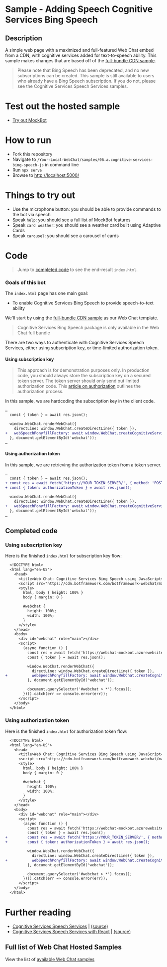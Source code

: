 # Sample - Adding Speech Cognitive Services Bing Speech

## Description

A simple web page with a maximized and full-featured Web Chat embed from a CDN, with cognitive services added for text-to-speech ability. This sample makes changes that are based off of the [full-bundle CDN sample](../01.a.getting-started-full-bundle/README.md).

> Please note that Bing Speech has been deprecated, and no new subscriptions can be created. This sample is still available to users who already have a Bing Speech subscription. If you do not, please see the Cognitive Services Speech Services samples.

# Test out the hosted sample

- [Try out MockBot](https://microsoft.github.io/BotFramework-WebChat/06.a.cognitive-services-bing-speech-js)

# How to run
- Fork this repository
- Navigate to `/Your-Local-WebChat/samples/06.a.cognitive-services-bing-speech-js` in command line
- Run `npx serve`
- Browse to [http://localhost:5000/](http://localhost:5000/)

# Things to try out

- Use the microphone button: you should be able to provide commands to the bot via speech
- Speak `help`: you should see a full list of MockBot features
- Speak `card weather`: you should see a weather card built using Adaptive Cards
- Speak `carousel`: you should see a carousel of cards

# Code

> Jump to [completed code](#completed-code) to see the end-result `index.html`.

### Goals of this bot

The `index.html` page has one main goal:

- To enable Cognitive Services Bing Speech to provide speech-to-text ability

We'll start by using the [full-bundle CDN sample](../01.a.getting-started-full-bundle/README.md) as our Web Chat template.

> Cognitive Services Bing Speech package is only available in the Web Chat full bundle

There are two ways to authenticate with Cognitive Services Speech Services, either using subscription key, or time-limited authorization token.

#### Using subscription key

> This approach is for demonstration purposes only. In production code, you should always store the subscription key on a secured token server. The token server should only send out limited authorization code. This [article on authorization](https://docs.microsoft.com/en-us/azure/cognitive-services/speech/api-reference-rest/websocketprotocol#authorization) outlines the authorization process.

In this sample, we are hardcoding the subscription key in the client code.

```diff
…
  const { token } = await res.json();

  window.WebChat.renderWebChat({
    directLine: window.WebChat.createDirectLine({ token }),
+   webSpeechPonyfillFactory: await window.WebChat.createCognitiveServicesBingSpeechPonyfillFactory({ subscriptionKey: 'YOUR_SUBSCRIPTION_KEY' })
  }, document.getElementById('webchat'));
…
```

#### Using authorization token

In this sample, we are retrieving the authorization token from a token server.

```diff
…
  const { token } = await res.json();
+ const res = await fetch('https://YOUR_TOKEN_SERVER/', { method: 'POST' });
+ const { token: authorizationToken } = await res.json();

  window.WebChat.renderWebChat({
    directLine: window.WebChat.createDirectLine({ token }),
+   webSpeechPonyfillFactory: await window.WebChat.createCognitiveServicesBingSpeechPonyfillFactory({ authorizationToken })
  }, document.getElementById('webchat'));
…
```

## Completed code

### Using subscription key

Here is the finished `index.html` for subscription key flow:

```diff
  <!DOCTYPE html>
  <html lang="en-US">
    <head>
      <title>Web Chat: Cognitive Services Bing Speech using JavaScript</title>
      <script src="https://cdn.botframework.com/botframework-webchat/master/webchat.js"></script>
      <style>
        html, body { height: 100% }
        body { margin: 0 }

        #webchat {
          height: 100%;
          width: 100%;
        }
      </style>
    </head>
    <body>
      <div id="webchat" role="main"></div>
      <script>
        (async function () {
          const res = await fetch('https://webchat-mockbot.azurewebsites.net/directline/token', { method: 'POST' });
          const { token } = await res.json();

          window.WebChat.renderWebChat({
            directLine: window.WebChat.createDirectLine({ token }),
+           webSpeechPonyfillFactory: await window.WebChat.createCognitiveServicesBingSpeechPonyfillFactory({ subscriptionKey: 'YOUR_SUBSCRIPTION_KEY' })
          }, document.getElementById('webchat'));

          document.querySelector('#webchat > *').focus();
        })().catch(err => console.error(err));
      </script>
    </body>
  </html>
```

### Using authorization token

Here is the finished `index.html` for authorization token flow:

```diff
  <!DOCTYPE html>
  <html lang="en-US">
    <head>
      <title>Web Chat: Cognitive Services Bing Speech using JavaScript</title>
      <script src="https://cdn.botframework.com/botframework-webchat/master/webchat.js"></script>
      <style>
        html, body { height: 100% }
        body { margin: 0 }

        #webchat {
          height: 100%;
          width: 100%;
        }
      </style>
    </head>
    <body>
      <div id="webchat" role="main"></div>
      <script>
        (async function () {
          const res = await fetch('https://webchat-mockbot.azurewebsites.net/directline/token', { method: 'POST' });
          const { token } = await res.json();
+         const res = await fetch('https://YOUR_TOKEN_SERVER/', { method: 'POST' });
+         const { token: authorizationToken } = await res.json();

          window.WebChat.renderWebChat({
            directLine: window.WebChat.createDirectLine({ token }),
+           webSpeechPonyfillFactory: await window.WebChat.createCognitiveServicesBingSpeechPonyfillFactory({ authorizationToken })
          }, document.getElementById('webchat'));

          document.querySelector('#webchat > *').focus();
        })().catch(err => console.error(err));
      </script>
    </body>
  </html>
```

# Further reading
- [Cognitive Services Speech Services](https://microsoft.github.io/BotFramework-WebChat/06.c.cognitive-services-bing-speech-js) | [(source)](https://github.com/Microsoft/BotFramework-WebChat/tree/master/samples/06.d.cognitive-services-bing-speech-js)
- [Cognitive Services Speech Services with React](https://microsoft.github.io/BotFramework-WebChat/06.c.cognitive-services-bing-speech-react) | [(source)](https://github.com/Microsoft/BotFramework-WebChat/tree/master/samples/06.d.cognitive-services-bing-speech-react)

## Full list of Web Chat Hosted Samples

View the list of [available Web Chat samples](https://github.com/Microsoft/BotFramework-WebChat/tree/master/samples)

